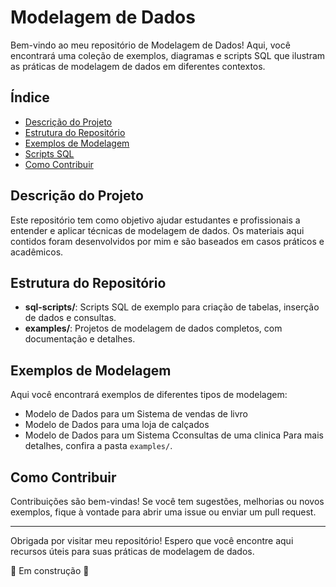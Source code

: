 # Modelagem de Dados

Bem-vindo ao meu repositório de Modelagem de Dados! Aqui, você encontrará uma coleção de exemplos, diagramas e scripts SQL que ilustram as práticas de modelagem de dados em diferentes contextos.


## Índice

- [Descrição do Projeto](#descrição-do-projeto)
- [Estrutura do Repositório](#estrutura-do-repositório)
- [Exemplos de Modelagem](#exemplos-de-modelagem)
- [Scripts SQL](#scripts-sql)
- [Como Contribuir](#como-contribuir)

## Descrição do Projeto

Este repositório tem como objetivo ajudar estudantes e profissionais a entender e aplicar técnicas de modelagem de dados. Os materiais aqui contidos foram desenvolvidos por mim e são baseados em casos práticos e acadêmicos.

## Estrutura do Repositório

- **sql-scripts/**: Scripts SQL de exemplo para criação de tabelas, inserção de dados e consultas.
- **examples/**: Projetos de modelagem de dados completos, com documentação e detalhes.

## Exemplos de Modelagem

Aqui você encontrará exemplos de diferentes tipos de modelagem:

- Modelo de Dados para um Sistema de vendas de livro
- Modelo de Dados para uma loja de calçados
- Modelo de Dados para um Sistema Cconsultas de uma clinica
Para mais detalhes, confira a pasta `examples/`.


## Como Contribuir

Contribuições são bem-vindas! Se você tem sugestões, melhorias ou novos exemplos, fique à vontade para abrir uma issue ou enviar um pull request.

---

Obrigada por visitar meu repositório! Espero que você encontre aqui recursos úteis para suas práticas de modelagem de dados.

🚧 Em construção 🚧